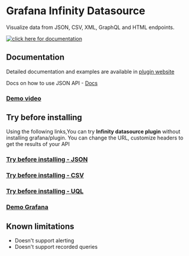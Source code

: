 # Grafana Infinity Datasource

Visualize data from JSON, CSV, XML, GraphQL and HTML endpoints.

[![click here for documentation](https://user-images.githubusercontent.com/153843/147651038-70923535-ace5-4589-9e65-ec352d76cf7c.png)](https://yesoreyeram.github.io/grafana-infinity-datasource)

## Documentation

Detailed documentation and examples are available in [plugin website](https://yesoreyeram.github.io/grafana-infinity-datasource)

Docs on how to use JSON API - [Docs](https://yesoreyeram.github.io/grafana-infinity-datasource/wiki/json)

### [Demo video](https://youtu.be/Wmgs1E9Ry-s)

## Try before installing

Using the following links,You can try **Infinity datasource plugin** without installing grafana/plugin. You can change the URL, customize headers to get the results of your API

### [Try before installing - JSON](https://grafana-infinity-datasource.herokuapp.com/d/try/try?orgId=1&editPanel=2)

### [Try before installing - CSV](https://grafana-infinity-datasource.herokuapp.com/d/try/try?orgId=1&editPanel=3)

### [Try before installing - UQL](https://grafana-infinity-datasource.herokuapp.com/d/uql/uql?orgId=1)

### [Demo Grafana](https://grafana-infinity-datasource.herokuapp.com)

## Known limitations

- Doesn't support alerting
- Doesn't support recorded queries
